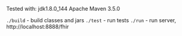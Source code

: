 Tested with:
jdk1.8.0_144
Apache Maven 3.5.0

`./build` - build classes and jars
`./test` - run tests
`./run` - run server, http://localhost:8888/fhir
